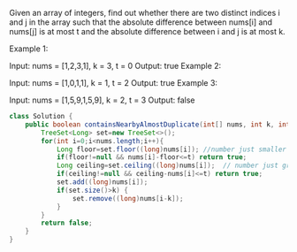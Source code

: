 Given an array of integers, find out whether there are two distinct indices i and j in the array such that the absolute difference between nums[i] and nums[j] is at most t and the absolute difference between i and j is at most k.

Example 1:

Input: nums = [1,2,3,1], k = 3, t = 0
Output: true
Example 2:

Input: nums = [1,0,1,1], k = 1, t = 2
Output: true
Example 3:

Input: nums = [1,5,9,1,5,9], k = 2, t = 3
Output: false

```java
class Solution {
    public boolean containsNearbyAlmostDuplicate(int[] nums, int k, int t) {
        TreeSet<Long> set=new TreeSet<>();
        for(int i=0;i<nums.length;i++){
            Long floor=set.floor((long)nums[i]); //number just smaller than nums[i] 
            if(floor!=null && nums[i]-floor<=t) return true;
            Long ceiling=set.ceiling((long)nums[i]);  // number just greater than nums[i]
            if(ceiling!=null && ceiling-nums[i]<=t) return true;
            set.add((long)nums[i]);
            if(set.size()>k) {
                set.remove((long)nums[i-k]);
            }
        }
        return false;
    }
}
```

